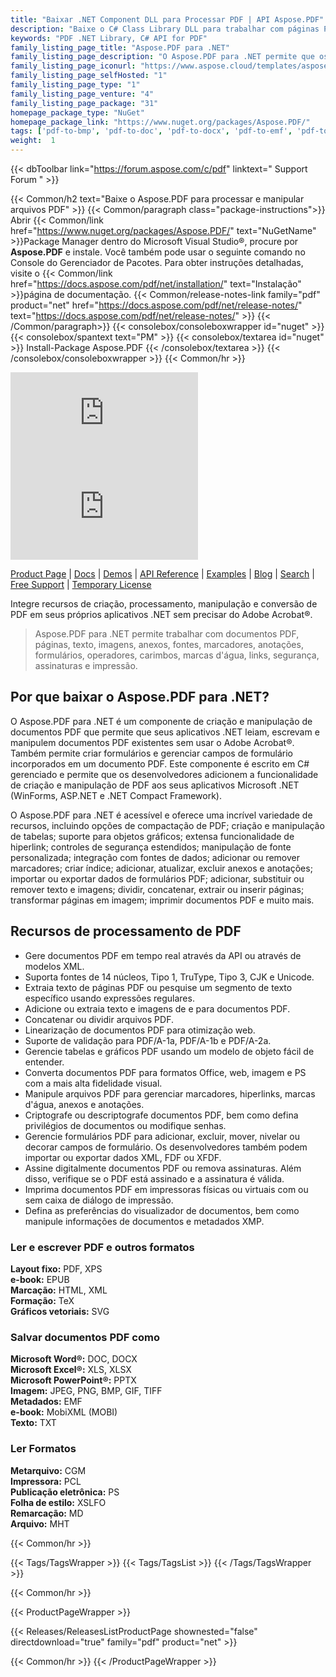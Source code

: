 ```yaml
---
title: "Baixar .NET Component DLL para Processar PDF | API Aspose.PDF"
description: "Baixe o C# Class Library DLL para trabalhar com páginas PDF, imagens, anexos, fontes, marcadores, anotações, formulários, marcas d'água, segurança e impressão via .NET API."
keywords: "PDF .NET Library, C# API for PDF"
family_listing_page_title: "Aspose.PDF para .NET"
family_listing_page_description: "O Aspose.PDF para .NET permite que os desenvolvedores incorporem recursos de criação, manipulação e conversão de documentos PDF em seus aplicativos .NET. Ele suporta trabalhar com muitos formatos de arquivo populares, incluindo PDF, XFA, TXT, HTML, PCL, XML, XPS, EPUB, TEX e formatos de arquivo de imagem."
family_listing_page_iconurl: "https://www.aspose.cloud/templates/aspose/App_Themes/V3/images/pdf/272x272/aspose_pdf-for-net-min.png"
family_listing_page_selfHosted: "1"
family_listing_page_type: "1"
family_listing_page_venture: "4"
family_listing_page_package: "31"
homepage_package_type: "NuGet"
homepage_package_link: "https://www.nuget.org/packages/Aspose.PDF/"
tags: ['pdf-to-bmp', 'pdf-to-doc', 'pdf-to-docx', 'pdf-to-emf', 'pdf-to-epub', 'pdf-to-excel', 'pdf-to-html', 'pdf-to-jpg', 'pdf-to-latex', 'pdf-to-pdfa', 'pdf-to-png', 'pdf-to-pptx', 'pdf-to-svg', 'pdf-to-text', 'pdf-to-text', 'pdf-to-tiff', 'pdf-to-xls', 'pdf-to-xlsx', 'pdf-to-xps', 'pdfa-to-pdf', 'xml-to-pdf', 'xps-to-pdf']
weight:  1
---
```


{{< dbToolbar link="https://forum.aspose.com/c/pdf" linktext=" Support Forum " >}}

{{< Common/h2 text="Baixe o Aspose.PDF para processar e manipular arquivos PDF"  >}}
{{< Common/paragraph class="package-instructions">}}
Abrir
{{< Common/link href="https://www.nuget.org/packages/Aspose.PDF/" text="NuGetName"  >}}Package Manager dentro do Microsoft Visual Studio®, procure por <b>Aspose.PDF</b> e instale. Você também pode usar o seguinte comando no Console do Gerenciador de Pacotes. Para obter instruções detalhadas, visite o
{{< Common/link href="https://docs.aspose.com/pdf/net/installation/" text="Instalação"  >}}página de documentação.
{{< Common/release-notes-link family="pdf" product="net" href="https://docs.aspose.com/pdf/net/release-notes/" text="https://docs.aspose.com/pdf/net/release-notes/"  >}}
{{< /Common/paragraph>}}
{{< consolebox/consoleboxwrapper id="nuget" >}}
       {{< consolebox/spantext text="PM" >}}
       {{< consolebox/textarea id="nuget" >}} Install-Package Aspose.PDF {{< /consolebox/textarea >}}
{{< /consolebox/consoleboxwrapper >}}
{{< Common/hr >}}

![Nuget](https://img.shields.io/nuget/v/Aspose.Pdf) ![Nuget](https://img.shields.io/nuget/dt/Aspose.Pdf?label=nuget%20downloads)

[Product Page](https://products.aspose.com/pdf/net/) | [Docs](https://docs.aspose.com/pdf/net/) | [Demos](https://products.aspose.app/pdf/family) | [API Reference](https://reference.aspose.com/pdf/net) | [Examples](https://github.com/aspose-pdf/Aspose.PDF-for-.NET/tree/master/Examples) | [Blog](https://blog.aspose.com/category/pdf/) | [Search](https://search.aspose.com/) | [Free Support](https://forum.aspose.com/c/pdf) | [Temporary License](https://purchase.aspose.com/temporary-license)

Integre recursos de criação, processamento, manipulação e conversão de PDF em seus próprios aplicativos .NET sem precisar do Adobe Acrobat®.

> Aspose.PDF para .NET permite trabalhar com documentos PDF, páginas, texto, imagens, anexos, fontes, marcadores, anotações, formulários, operadores, carimbos, marcas d'água, links, segurança, assinaturas e impressão.

## Por que baixar o Aspose.PDF para .NET?

O Aspose.PDF para .NET é um componente de criação e manipulação de documentos PDF que permite que seus aplicativos .NET leiam, escrevam e manipulem documentos PDF existentes sem usar o Adobe Acrobat®. Também permite criar formulários e gerenciar campos de formulário incorporados em um documento PDF. Este componente é escrito em C# gerenciado e permite que os desenvolvedores adicionem a funcionalidade de criação e manipulação de PDF aos seus aplicativos Microsoft .NET (WinForms, ASP.NET e .NET Compact Framework).

O Aspose.PDF para .NET é acessível e oferece uma incrível variedade de recursos, incluindo opções de compactação de PDF; criação e manipulação de tabelas; suporte para objetos gráficos; extensa funcionalidade de hiperlink; controles de segurança estendidos; manipulação de fonte personalizada; integração com fontes de dados; adicionar ou remover marcadores; criar índice; adicionar, atualizar, excluir anexos e anotações; importar ou exportar dados de formulários PDF; adicionar, substituir ou remover texto e imagens; dividir, concatenar, extrair ou inserir páginas; transformar páginas em imagem; imprimir documentos PDF e muito mais.

## Recursos de processamento de PDF

- Gere documentos PDF em tempo real através da API ou através de modelos XML.
- Suporta fontes de 14 núcleos, Tipo 1, TruType, Tipo 3, CJK e Unicode.
- Extraia texto de páginas PDF ou pesquise um segmento de texto específico usando expressões regulares.
- Adicione ou extraia texto e imagens de e para documentos PDF.
- Concatenar ou dividir arquivos PDF.
- Linearização de documentos PDF para otimização web.
- Suporte de validação para PDF/A-1a, PDF/A-1b e PDF/A-2a.
- Gerencie tabelas e gráficos PDF usando um modelo de objeto fácil de entender.
- Converta documentos PDF para formatos Office, web, imagem e PS com a mais alta fidelidade visual.
- Manipule arquivos PDF para gerenciar marcadores, hiperlinks, marcas d'água, anexos e anotações.
- Criptografe ou descriptografe documentos PDF, bem como defina privilégios de documentos ou modifique senhas.
- Gerencie formulários PDF para adicionar, excluir, mover, nivelar ou decorar campos de formulário. Os desenvolvedores também podem importar ou exportar dados XML, FDF ou XFDF.
- Assine digitalmente documentos PDF ou remova assinaturas. Além disso, verifique se o PDF está assinado e a assinatura é válida.
- Imprima documentos PDF em impressoras físicas ou virtuais com ou sem caixa de diálogo de impressão.
- Defina as preferências do visualizador de documentos, bem como manipule informações de documentos e metadados XMP.

### Ler e escrever PDF e outros formatos

**Layout fixo:** PDF, XPS\
**e-book:** EPUB\
**Marcação:** HTML, XML\
**Formação:** TeX\
**Gráficos vetoriais:** SVG

### Salvar documentos PDF como

**Microsoft Word®:** DOC, DOCX\
**Microsoft Excel®:** XLS, XLSX\
**Microsoft PowerPoint®:** PPTX\
**Imagem:** JPEG, PNG, BMP, GIF, TIFF\
**Metadados:** EMF\
**e-book:** MobiXML (MOBI)\
**Texto:** TXT

### Ler Formatos

**Metarquivo:** CGM\
**Impressora:** PCL\
**Publicação eletrônica:** PS\
**Folha de estilo:** XSLFO\
**Remarcação:** MD\
**Arquivo:** MHT

{{< Common/hr >}}

{{< Tags/TagsWrapper >}}
 {{< Tags/TagsList >}}
{{< /Tags/TagsWrapper >}}

{{< Common/hr >}}

{{< ProductPageWrapper >}}
<!-- ReleasesListProductPage-->
   {{< Releases/ReleasesListProductPage shownested="false"  directdownload="true" family="pdf" product="net" >}}
<!-- /ReleasesListProductPage-->
{{< Common/hr >}}
{{< /ProductPageWrapper >}}

